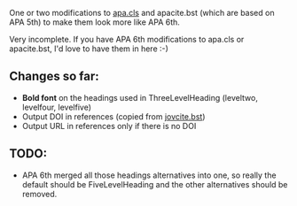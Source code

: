 One or two modifications to
[apa.cls](http://www.ilsp.gr/homepages/protopapas/apacls.html) and
apacite.bst (which are based on APA 5th) to make them look more like
APA 6th.

Very incomplete. If you have APA 6th modifications to apa.cls or
apacite.bst, I'd love to have them in here :-)

Changes so far:
---------------


* **Bold font** on the headings used in ThreeLevelHeading (leveltwo,
  levelfour, levelfive)
* Output DOI in references (copied from
  [jovcite.bst](http://www.tobias-elze.de/latex/jovcite.bst))
* Output URL in references only if there is no DOI


TODO:
------

* APA 6th merged all those headings alternatives into one, so really
  the default should be FiveLevelHeading and the other alternatives
  should be removed.

